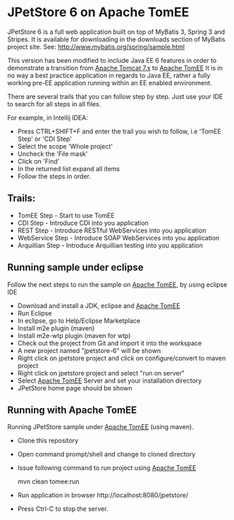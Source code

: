 # JPetStore 6 on Apache TomEE
JPetStore 6 is a full web application built on top of MyBatis 3, Spring 3 and Stripes. It is available for downloading in the downloads section of MyBatis project site. See: http://www.mybatis.org/spring/sample.html

This version has been modified to include Java EE 6 features in order to demonstrate a transition from [Apache Tomcat 7.x](http://tomcat.apache.org/) to [Apache TomEE](http://tomee.apache.org/index.html)
It is in no way a best practice application in regards to Java EE, rather a fully working pre-EE application running within an EE enabled environment.

There are several trails that you can follow step by step. Just use your IDE to search for all steps in all files.

For example, in Intellij IDEA:  
 - Press CTRL+SHIFT+F and enter the trail you wish to follow, i.e 'TomEE Step' or 'CDI Step' 
 - Select the scope 'Whole project'
 - Uncheck the 'File mask'
 - Click on 'Find'
 - In the returned list expand all items
 - Follow the steps in order.

## Trails:
 - TomEE Step - Start to use TomEE
 - CDI Step - Introduce CDI into you application
 - REST Step - Introduce RESTful WebServices into you application
 - WebService Step - Introduce SOAP WebServices into you application
 - Arquillian Step - Introduce Arquillian testing into you application

## Running sample under eclipse
Follow the next steps to run the sample on [Apache TomEE](http://tomee.apache.org/index.html), by using eclipse IDE
 - Download and install a JDK, eclipse and [Apache TomEE](http://tomee.apache.org/index.html)
 - Run Eclipse
 - In eclipse, go to Help/Eclipse Marketplace
 - Install m2e plugin (maven)
 - Install m2e-wtp plugin (maven for wtp)
 - Check out the project from Git and import it into the workspace
 - A new project named "jpetstore-6" will be shown
 - Right click on jpetstore project and click on configure/convert to maven project
 - Right click on jpetstore project and select "run on server"
 - Select [Apache TomEE](http://tomee.apache.org/index.html) Server and set your installation directory
 - JPetStore home page should be shown

## Running with Apache TomEE
Running JPetStore sample under [Apache TomEE](http://tomee.apache.org/index.html) (using maven).
 - Clone this repository
 - Open command prompt/shell and change to cloned directory
 - Issue following command to run project using [Apache TomEE](http://tomee.apache.org/index.html)

    mvn clean tomee:run

 - Run application in browser http://localhost:8080/jpetstore/ 
 - Press Ctrl-C to stop the server.
